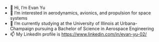 - 👋 Hi, I’m Evan Yu
- 👀 I’m interested in aerodynamics, avionics, and propulsion for space systems
- 🌱 I’m currently studying at the University of Illinois at Urbana-Champaign pursuing a Bachelor of Science in Aerospace Engineering
- 📫 My LinkedIn profile is https://www.linkedin.com/in/evan-yu-02/

<!---
EvanY14/EvanY14 is a ✨ special ✨ repository because its `README.md` (this file) appears on your GitHub profile.
You can click the Preview link to take a look at your changes.
--->
